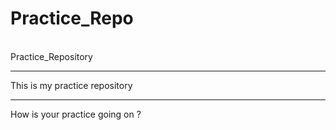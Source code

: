 # Practice_Repo
<br>
Practice_Repository
<hr>
This is my practice repository
<hr>
How is your practice going on ?